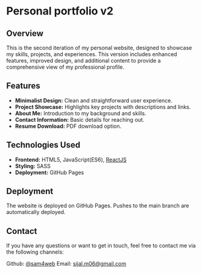 # Personal portfolio v2

## Overview

This is the second iteration of my personal website, designed to showcase my skills, projects, and experiences. This version includes enhanced features, improved design, and additional content to provide a comprehensive view of my professional profile.

## Features

- **Minimalist Design:** Clean and straightforward user experience.
- **Project Showcase:** Highlights key projects with descriptions and links.
- **About Me:** Introduction to my background and skills.
- **Contact Information:** Basic details for reaching out.
- **Resume Download:** PDF download option.

## Technologies Used

- **Frontend:** HTML5, JavaScript(ES6), [ReactJS](https://react.dev/)
- **Styling:** SASS
- **Deployment:** GitHub Pages

## Deployment

The website is deployed on GitHub Pages. Pushes to the main branch are automatically deployed.

## Contact

If you have any questions or want to get in touch, feel free to contact me via the following channels:

Github: [@sam4web](https://github.com/sam4web)
Email: [sijal.m06@gmail.com](mailto:sijal.m06@gmail.com)

